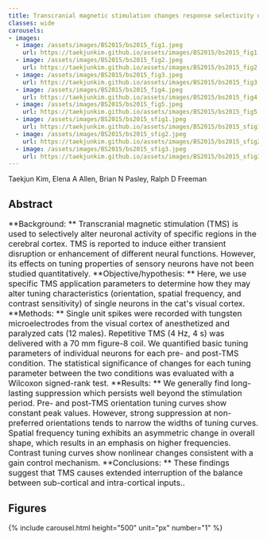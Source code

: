 ```yaml
---
title: Transcranial magnetic stimulation changes response selectivity of neurons in the visual cortex
classes: wide
carousels:
- images: 
  - image: /assets/images/BS2015/bs2015_fig1.jpeg
    url: https://taekjunkim.github.io/assets/images/BS2015/bs2015_fig1.jpeg
  - image: /assets/images/BS2015/bs2015_fig2.jpeg
    url: https://taekjunkim.github.io/assets/images/BS2015/bs2015_fig2.jpeg
  - image: /assets/images/BS2015/bs2015_fig3.jpeg
    url: https://taekjunkim.github.io/assets/images/BS2015/bs2015_fig3.jpeg
  - image: /assets/images/BS2015/bs2015_fig4.jpeg
    url: https://taekjunkim.github.io/assets/images/BS2015/bs2015_fig4.jpeg
  - image: /assets/images/BS2015/bs2015_fig5.jpeg
    url: https://taekjunkim.github.io/assets/images/BS2015/bs2015_fig5.jpeg
  - image: /assets/images/BS2015/bs2015_sfig1.jpeg
    url: https://taekjunkim.github.io/assets/images/BS2015/bs2015_sfig1.jpeg    
  - image: /assets/images/BS2015/bs2015_sfig2.jpeg
    url: https://taekjunkim.github.io/assets/images/BS2015/bs2015_sfig2.jpeg    
  - image: /assets/images/BS2015/bs2015_sfig3.jpeg
    url: https://taekjunkim.github.io/assets/images/BS2015/bs2015_sfig3.jpeg        
---
```


Taekjun Kim, Elena A Allen, Brian N Pasley, Ralph D Freeman


## Abstract
<Font size = "3"> **Background: ** Transcranial magnetic stimulation (TMS) is used to selectively alter neuronal activity of specific regions in the cerebral cortex. TMS is reported to induce either transient disruption or enhancement of different neural functions. However, its effects on tuning properties of sensory neurons have not been studied quantitatively. **Objective/hypothesis: ** Here, we use specific TMS application parameters to determine how they may alter tuning characteristics (orientation, spatial frequency, and contrast sensitivity) of single neurons in the cat's visual cortex. **Methods: ** Single unit spikes were recorded with tungsten microelectrodes from the visual cortex of anesthetized and paralyzed cats (12 males). Repetitive TMS (4 Hz, 4 s) was delivered with a 70 mm figure-8 coil. We quantified basic tuning parameters of individual neurons for each pre- and post-TMS condition. The statistical significance of changes for each tuning parameter between the two conditions was evaluated with a Wilcoxon signed-rank test. **Results: ** We generally find long-lasting suppression which persists well beyond the stimulation period. Pre- and post-TMS orientation tuning curves show constant peak values. However, strong suppression at non-preferred orientations tends to narrow the widths of tuning curves. Spatial frequency tuning exhibits an asymmetric change in overall shape, which results in an emphasis on higher frequencies. Contrast tuning curves show nonlinear changes consistent with a gain control mechanism. **Conclusions: ** These findings suggest that TMS causes extended interruption of the balance between sub-cortical and intra-cortical inputs.. </Font>

## Figures
{% include carousel.html height="500" unit="px" number="1" %}
<!--- {% include carousel.html height="500" unit="px" duration="10" number="1" %} --->


